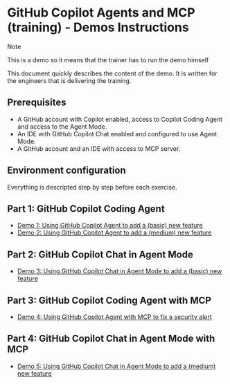 # GitHub Copilot Agents and MCP (training) - Demos Instructions

> [!NOTE]
> This is a demo so it means that the trainer has to run the demo himself

This document quickly describes the content of the demo. It is written for the engineers that is delivering the training.

## Prerequisites

- A GitHub account with Copilot enabled, access to Copilot Coding Agent and access to the Agent Mode.
- An IDE with GitHub Copilot Chat enabled and configured to use Agent Mode.
- A GitHub account and an IDE with access to MCP server.

## Environment configuration

Everything is descripted step by step before each exercise.

## Part 1: GitHub Copilot Coding Agent

- [Demo 1: Using GitHub Copilot Agent to add a (basic) new feature](01-coding-agent-basic.md)
- [Demo 2: Using GitHub Copilot Agent to add a (medium) new feature](02-coding-agent-medium.md)

## Part 2: GitHub Copilot Chat in Agent Mode

- [Demo 3: Using GitHub Copilot Chat in Agent Mode to add a (basic) new feature](11-agent-mode-basic.md)

## Part 3: GitHub Copilot Coding Agent with MCP

- [Demo 4: Using GitHub Copilot Agent with MCP to fix a security alert](12-coding-agent-advanced.md)

## Part 4: GitHub Copilot Chat in Agent Mode with MCP

- [Demo 5: Using GitHub Copilot Chat in Agent Mode to add a (medium) new feature](13-agent-mode-advanced.md)
